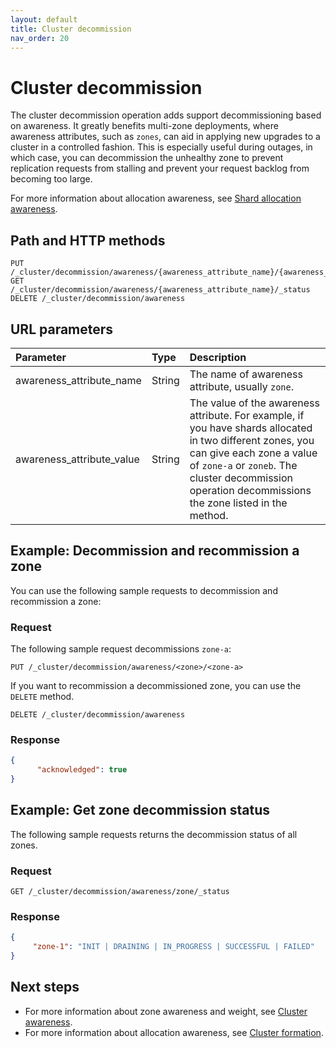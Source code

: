 ```yaml
---
layout: default
title: Cluster decommission 
nav_order: 20
---
```


# Cluster decommission

The cluster decommission operation adds support decommissioning based on awareness. It greatly benefits multi-zone deployments, where awareness attributes, such as `zones`, can aid in applying new upgrades to a cluster in a controlled fashion. This is especially useful during outages, in which case, you can decommission the unhealthy zone to prevent replication requests from stalling and prevent your request backlog from becoming too large.

For more information about allocation awareness, see [Shard allocation awareness]({{site.url}}{{site.baseurl}}//opensearch/cluster/#shard-allocation-awareness).


## Path and HTTP methods

```
PUT  /_cluster/decommission/awareness/{awareness_attribute_name}/{awareness_attribute_value}
GET  /_cluster/decommission/awareness/{awareness_attribute_name}/_status
DELETE /_cluster/decommission/awareness
```

## URL parameters

Parameter | Type | Description
:--- | :--- | :---
awareness_attribute_name | String | The name of awareness attribute, usually `zone`.
awareness_attribute_value | String | The value of the awareness attribute. For example, if you have shards allocated in two different zones, you can give each zone a value of `zone-a` or `zoneb`. The cluster decommission operation decommissions the zone listed in the method.


## Example: Decommission and recommission a zone

You can use the following sample requests to decommission and recommission a zone:

### Request

The following sample request decommissions `zone-a`:

```
PUT /_cluster/decommission/awareness/<zone>/<zone-a>
```

If you want to recommission a decommissioned zone, you can use the `DELETE` method.

```
DELETE /_cluster/decommission/awareness
```

### Response


```json
{
      "acknowledged": true
}
```

## Example: Get zone decommission status

The following sample requests returns the decommission status of all zones.

### Request

```
GET /_cluster/decommission/awareness/zone/_status
```


### Response

```json
{
     "zone-1": "INIT | DRAINING | IN_PROGRESS | SUCCESSFUL | FAILED"
}
```


## Next steps

- For more information about zone awareness and weight, see [Cluster awareness]({{site.url}}{{site.baseurl}}/api-reference/cluster-awareness/).
- For more information about allocation awareness, see [Cluster formation]({{site.url}}{{site.baseurl}}/opensearch/cluster/#advanced-step-6-configure-shard-allocation-awareness-or-forced-awareness).
